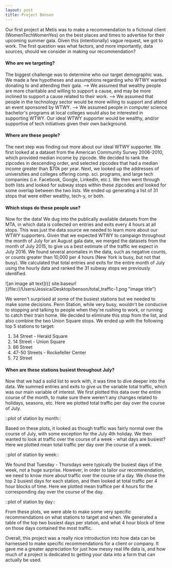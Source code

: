 ```yaml
---
layout: post
title: Project Benson
---
```


Our first project at Metis was to make a recommendation to a fictional client (WomenTechWomenYes) on the best places and times to advertise for their upcoming summer gala.  Given this (intentionally) vague request, we got to work.  The first question was what factors, and more importantly, data sources, should we consider in making our recommendation?

#### Who are we targeting?
The biggest challenge was to determine who our target demographic was.  We made a few hypotheses and assumptions regarding who WTWY wanted donating to and attending their gala.
--> We assumed that wealthy people are more charitable and willing to support a cause, and may be more inclined to support a cause related to their work.
--> We assumed that people in the technology sector would be more willing to support and attend an event sponsored by WTWY.
--> We assumed people in computer science bachelor's programs at local colleges would also be interested in supporting WTWY.
Our ideal WTWY supporter would be wealthy, and/or supportive of tech initiatives given their own background.

#### Where are these people?
The next step was finding out more about our ideal WTWY supporter.  We first looked at a dataset from the American Community Survey 2006-2010, which provided median income by zipcode.  We decided to rank the zipcodes in descending order, and selected zipcodes that had a median income greater than $70k per year.  Next, we looked up the addresses of universities and colleges offering comp. sci. programs, and large tech companies (i.e. Facebook, Google, LinkedIn, etc.).  We then went through both lists and looked for subway stops within these zipcodes and looked for some overlap between the two lists.  We ended up generating a list of 31 stops that were either wealthy, tech-y, or both.  

#### Which stops do these people use?
Now for the data!  We dug into the publically available datasets from the MTA, in which data is collected on entries and exits every 4 hours at all stops.  This was just the data source we needed to learn more about our WTWY supporters.  Given that we expected WTWY to campaign throughout the month of July for an August gala date, we merged the datasets from the month of July 2015, to give us a best estimate of the traffic we expect in July 2016.  We found several anomalies in the data, such as negative counts, or counts greater than 10,000 per 4 hours (New York is busy, but not that busy).  We calculated that total entries and exits for the entire month of July using the hourly data and ranked the 31 subway stops we previously identified.

![an image alt text]({{ site.baseurl }}file:///Users/Jessica/Desktop/benson/total_traffic-1.png "image title")

We weren't surprised at some of the busiest stations but we needed to make some decisions.  Penn Station, while very busy, wouldn't be conducive to stopping and talking to people when they're rushing to work, or running to catch their train home.  We decided to eliminate this stop from the list, and also combine the two Union Square stops.  We ended up with the following top 5 stations to target:  
  
1.  34 Street - Herald Square  
2.  14 Street - Union Square  
3.  86 Street  
4.  47-50 Streets - Rockefeller Center  
5.  72 Street  

#### When are these stations busiest throughout July?
Now that we had a solid list to work with, it was time to dive deeper into the data.  We summed entries and exits to give us the variable total traffic, which was our main variable of interest.  We first plotted this data over the entire course of the month, to make sure there weren't any changes related to holidays, seasons, etc.  Here we plotted total traffic per day over the course of July.  

::plot of station by month::

Based on these plots, it looked as though traffic was fairly normal over the course of July, with some exception for the July 4th holiday.  We then wanted to look at traffic over the course of a week - what days are busiest?  Here we plotted mean total traffic per day over the course of a week.

::plot of station by week::

We found that Tuesday - Thursdays were typically the busiest days of the week, not a huge surprise.  However, in order to tailor our recommendation, we need to know more about traffic over the course of a day.  We chose the top 2 busiest days for each station, and then looked at total traffic per 4 hour blocks of time.  Here we plotted mean traffice per 4 hours for the corresponding day over the course of the day.

::plot of station by day::

From these plots, we were able to make some very specific recommendations on what stations to target and when.  We generated a table of the top two busiest days per station, and what 4 hour block of time on those days contained the most traffic. 

Overall, this project was a really nice introduction into how data can be harnessed to make specific recommendations for a client or company.  It gave me a greater appreciation for just how messy real life data is, and how much of a project is dedicated to getting your data into a form that can actually be used.  
